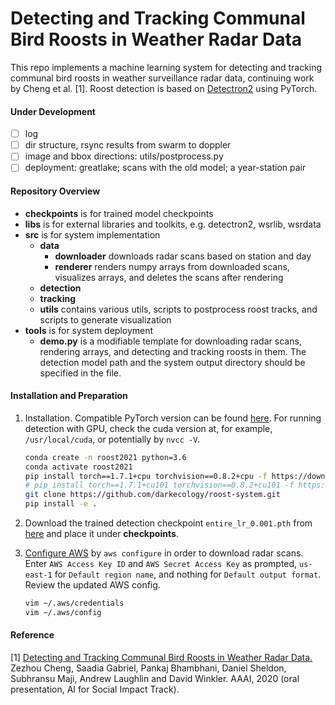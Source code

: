 # Detecting and Tracking Communal Bird Roosts in Weather Radar Data
This repo implements a machine learning system for detecting and tracking communal bird roosts 
in weather surveillance radar data, continuing work by Cheng et al. [1].
Roost detection is based on [Detectron2](https://github.com/darkecology/detectron2) using PyTorch.

#### Under Development
- [ ] log
- [ ] dir structure, rsync results from swarm to doppler
- [ ] image and bbox directions: utils/postprocess.py
- [ ] deployment: greatlake; scans with the old model; a year-station pair

#### Repository Overview
- **checkpoints** is for trained model checkpoints
- **libs** is for external libraries and toolkits, e.g. detectron2, wsrlib, wsrdata
- **src** is for system implementation
    - **data**
        - **downloader** downloads radar scans based on station and day
        - **renderer** renders numpy arrays from downloaded scans, visualizes arrays, 
        and deletes the scans after rendering
    - **detection**
    - **tracking**
    - **utils** contains various utils, scripts to postprocess roost tracks, and scripts to generate visualization
- **tools** is for system deployment
    - **demo.py** is a modifiable template for downloading radar scans, rendering arrays, and detecting and tracking 
    roosts in them. The detection model path and the system output directory should be specified in the file.

#### Installation and Preparation
1. Installation. Compatible PyTorch version can be found [here](https://pytorch.org/get-started/previous-versions/).
For running detection with GPU, check the cuda version at, for example, `/usr/local/cuda`, or potentially by `nvcc -V`. 
    ```bash
    conda create -n roost2021 python=3.6
    conda activate roost2021
    pip install torch==1.7.1+cpu torchvision==0.8.2+cpu -f https://download.pytorch.org/whl/torch_stable.html
    # pip install torch==1.7.1+cu101 torchvision==0.8.2+cu101 -f https://download.pytorch.org/whl/torch_stable.html
    git clone https://github.com/darkecology/roost-system.git
    pip install -e .
   ```

2. Download the trained detection checkpoint `entire_lr_0.001.pth` from 
[here](https://www.dropbox.com/sh/g1m6406m6e087s6/AAAQyut5_ZF12zZ88tNiRzX-a?dl=0)
and place it under **checkpoints**.

3. [Configure AWS](https://docs.aws.amazon.com/cli/latest/userguide/cli-chap-configure.html) by
`aws configure`
in order to download radar scans. 
Enter `AWS Access Key ID` and `AWS Secret Access Key` as prompted,
`us-east-1` for `Default region name`, and nothing for `Default output format`.
Review the updated AWS config.
    ```bash
    vim ~/.aws/credentials
    vim ~/.aws/config
    ```

#### Reference
[1] [Detecting and Tracking Communal Bird Roosts in Weather Radar Data.](https://people.cs.umass.edu/~zezhoucheng/roosts/radar-roosts-aaai20.pdf)
Zezhou Cheng, Saadia Gabriel, Pankaj Bhambhani, Daniel Sheldon, Subhransu Maji, Andrew Laughlin and David Winkler.
AAAI, 2020 (oral presentation, AI for Social Impact Track).